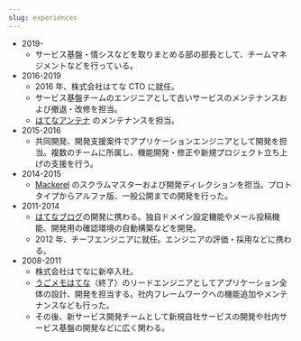 ```yaml
---
slug: experiences
---
```


- 2019-
  - サービス基盤・情シスなどを取りまとめる部の部長として、チームマネジメントなどを行っている。
- 2016-2019
  - 2016 年、株式会社はてな CTO に就任。
  - サービス基盤チームのエンジニアとして古いサービスのメンテナンスおよび撤退・改修を担当。
  - [はてなアンテナ](https://a.hatena.ne.jp/) のメンテナンスを担当。
- 2015-2016
  - 共同開発、開発支援案件でアプリケーションエンジニアとして開発を担当。複数のチームに所属し、機能開発・修正や新規プロジェクト立ち上げの支援を行う。
- 2014-2015
  - [Mackerel](https://ja.mackerel.io/) のスクラムマスターおよび開発ディレクションを担当。プロトタイプからアルファ版、一般公開までの開発を行った。
- 2011-2014
  - [はてなブログ](https://hatenablog.com/)の開発に携わる。独自ドメイン設定機能やメール投稿機能、開発用の確認環境の自動構築などを開発。
  - 2012 年、チーフエンジニアに就任。エンジニアの評価・採用などに携わる。
- 2008-2011
  - 株式会社はてなに新卒入社。
  - [うごメモはてな](http://ugomemo.hatena.ne.jp/)（終了）のリードエンジニアとしてアプリケーション全体の設計、開発を担当する。社内フレームワークへの機能追加やメンテナンスなども行った。
  - その後、新サービス開発チームとして新規自社サービスの開発や社内サービス基盤の開発などに広く関わる。
